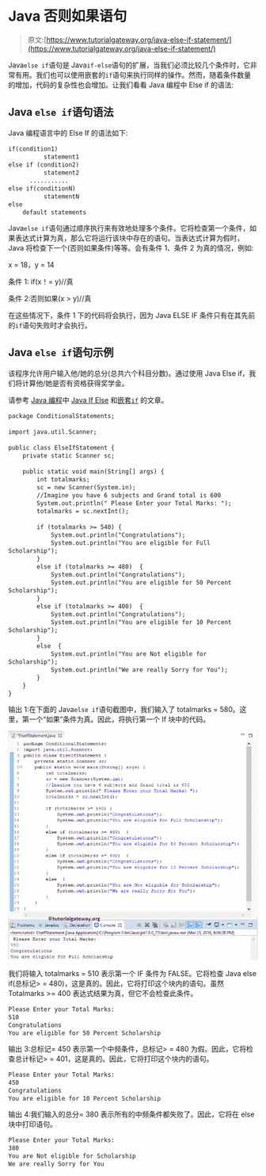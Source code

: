 # Java 否则如果语句

> 原文:[https://www.tutorialgateway.org/java-else-if-statement/](https://www.tutorialgateway.org/java-else-if-statement/)

Java`else if`语句是 Java`if-else`语句的扩展，当我们必须比较几个条件时，它非常有用。我们也可以使用嵌套的`if`语句来执行同样的操作。然而，随着条件数量的增加，代码的复杂性也会增加。让我们看看 Java 编程中 Else if 的语法:

## Java `else if`语句语法

Java 编程语言中的 Else If 的语法如下:

```
if(condition1)
          statement1
else if (condition2)
          statement2
      ...........
else if(conditionN)
          statementN
else
    default statements
```

Java`else if`语句通过顺序执行来有效地处理多个条件。它将检查第一个条件，如果表达式计算为真，那么它将运行该块中存在的语句。当表达式计算为假时，Java 将检查下一个(否则如果条件)等等。会有条件 1、条件 2 为真的情况，例如:

x = 18，y = 14

条件 1: if(x！= y)//真

条件 2:否则如果(x > y)//真

在这些情况下，条件 1 下的代码将会执行，因为 Java ELSE IF 条件只有在其先前的`if`语句失败时才会执行。

## Java `else if`语句示例

该程序允许用户输入他/她的总分(总共六个科目分数)。通过使用 Java Else if，我们将计算他/她是否有资格获得奖学金。

请参考 [Java 编程](https://www.tutorialgateway.org/java-tutorial/)中 [Java If Else](https://www.tutorialgateway.org/java-if-else-statement/) 和[嵌套`if`](https://www.tutorialgateway.org/nested-if-in-java-programming/) 的文章。

```
package ConditionalStatements;

import java.util.Scanner;

public class ElseIfStatement {
	private static Scanner sc;

	public static void main(String[] args) {
		int totalmarks;
		sc = new Scanner(System.in);		
		//Imagine you have 6 subjects and Grand total is 600 
		System.out.println(" Please Enter your Total Marks: ");
		totalmarks = sc.nextInt();

		if (totalmarks >= 540) {
			System.out.println("Congratulations"); 
			System.out.println("You are eligible for Full Scholarship");
		}
		else if (totalmarks >= 480)  {
			System.out.println("Congratulations"); 
			System.out.println("You are eligible for 50 Percent Scholarship");
		}
		else if (totalmarks >= 400)  {
			System.out.println("Congratulations"); 
			System.out.println("You are eligible for 10 Percent Scholarship");
		}
		else  {
			System.out.println("You are Not eligible for Scholarship"); 
			System.out.println("We are really Sorry for You");
		}
	}
}
```

输出 1:在下面的 Java`else if`语句截图中，我们输入了 totalmarks = 580。这里，第一个“如果”条件为真。因此，将执行第一个 If 块中的代码。

![Java Else If Statement 1](img/b19d0c3bbae8ffedfc0e439b9669604f.png)

我们将输入 totalmarks = 510 表示第一个 IF 条件为 FALSE。它将检查 Java else if(总标记> = 480)，这是真的。因此，它将打印这个块内的语句。虽然 Totalmarks >= 400 表达式结果为真，但它不会检查此条件。

```
Please Enter your Total Marks: 
510
Congratulations
You are eligible for 50 Percent Scholarship
```

输出 3:总标记= 450 表示第一个中频条件，总标记> = 480 为假。因此，它将检查总计标记> = 401，这是真的。因此，它将打印这个块内的语句。

```
Please Enter your Total Marks: 
450
Congratulations
You are eligible for 10 Percent Scholarship
```

输出 4:我们输入的总分= 380 表示所有的中频条件都失败了。因此，它将在 else 块中打印语句。

```
Please Enter your Total Marks: 
380
You are Not eligible for Scholarship
We are really Sorry for You
```